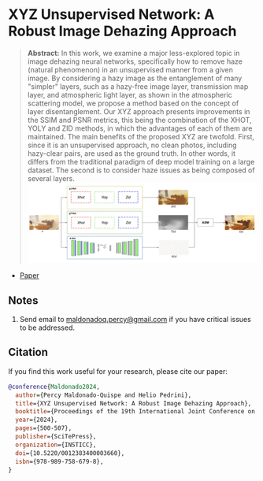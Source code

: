 # XYZ Unsupervised Network: A Robust Image Dehazing Approach

> **Abstract:** 
In this work, we examine a major less-explored topic in image dehazing neural networks, specifically how to remove haze (natural phenomenon) in an unsupervised manner from a given image. By considering a hazy image as the entanglement of many "simpler" layers, such as a hazy-free image layer, transmission map layer, and atmospheric light layer, as shown in the atmospheric scattering model, we propose a method based on the concept of layer disentanglement. Our XYZ approach presents improvements in the SSIM and PSNR metrics, this being the combination of the XHOT, YOLY and ZID methods, in which the advantages of each of them are maintained. The main benefits of the proposed XYZ are twofold. First, since it is an unsupervised approach, no clean photos, including hazy-clear pairs, are used as the ground truth. In other words, it differs from the traditional paradigm of deep model training on a large dataset. The second is to consider haze issues as being composed of several layers.
![xyz-approach](files/xyz.png)
- [Paper](https://www.scitepress.org/Papers/2024/123834/)

## Notes
1. Send email to maldonadoq.percy@gmail.com if you have critical issues to be addressed.

## Citation

If you find this work useful for your research, please cite our paper:

```bibtex
@conference{Maldonado2024,
  author={Percy Maldonado-Quispe and Helio Pedrini},
  title={XYZ Unsupervised Network: A Robust Image Dehazing Approach},
  booktitle={Proceedings of the 19th International Joint Conference on Computer Vision, Imaging and Computer Graphics Theory and Applications - Volume 3: VISAPP},
  year={2024},
  pages={500-507},
  publisher={SciTePress},
  organization={INSTICC},
  doi={10.5220/0012383400003660},
  isbn={978-989-758-679-8},
}
```

